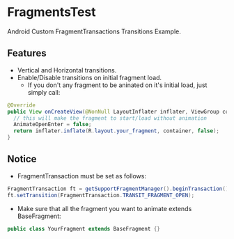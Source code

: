 # FragmentsTest
Android Custom FragmentTransactions Transitions Example.

## Features
  - Vertical and Horizontal transitions.
  - Enable/Disable transitions on initial fragment load.
    - If you don't any fragment to be aninated on it's initial load, just simply call:
```java
@Override
public View onCreateView(@NonNull LayoutInflater inflater, ViewGroup container, Bundle savedInstanceState) {
  // this will make the fragment to start/load without animation
  AnimateOpenEnter = false;
  return inflater.inflate(R.layout.your_fragment, container, false);
}
```
    
## Notice
  - FragmentTransaction must be set as follows:
```java
FragmentTransaction ft = getSupportFragmentManager().beginTransaction();
ft.setTransition(FragmentTransaction.TRANSIT_FRAGMENT_OPEN);
```  
  - Make sure that all the fragment you want to animate extends BaseFragment:
```java
public class YourFragment extends BaseFragment {}
```
